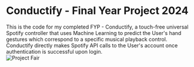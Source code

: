 # Conductify - Final Year Project 2024
This is the code for my completed FYP - Conductify, a touch-free universal Spotify controller that uses Machine Learning to predict the User's hand gestures which correspond to a specific musical playback control. Conductify directly makes Spotify API calls to the User's account once authentication is successful upon login.  
![Project Fair](Conductify/Flutter%20App/conductify/assets/projfair.jpg)
